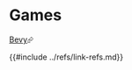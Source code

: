 # Games

[Bevy][bevy]⮳

[bevy]: https://github.com/bevyengine/bevy
{{#include ../refs/link-refs.md}}

